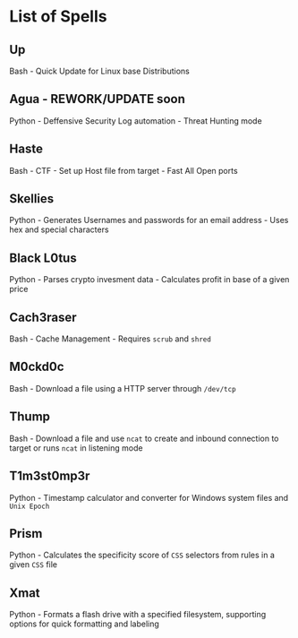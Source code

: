 # List of Spells
## Up 
Bash - Quick Update for Linux base Distributions
## Agua - REWORK/UPDATE soon
Python - Deffensive Security Log automation - Threat Hunting mode 
## Haste
Bash - CTF - Set up Host file from target - Fast All Open ports
## Skellies
Python - Generates Usernames and passwords for an email address - Uses hex and special characters
## Black L0tus
Python - Parses crypto invesment data - Calculates profit in base of a given price
## Cach3raser
Bash - Cache Management - Requires `scrub` and `shred`
## M0ckd0c
Bash - Download a file using a HTTP server through `/dev/tcp`
## Thump
Bash - Download a file and use `ncat` to create and inbound connection to target or runs `ncat` in listening mode
## T1m3st0mp3r
Python - Timestamp calculator and converter for Windows system files and `Unix Epoch`
## Prism
Python - Calculates the specificity score of `CSS` selectors from rules in a given `CSS` file
## Xmat
Python - Formats a flash drive with a specified filesystem, supporting options for quick formatting and labeling
